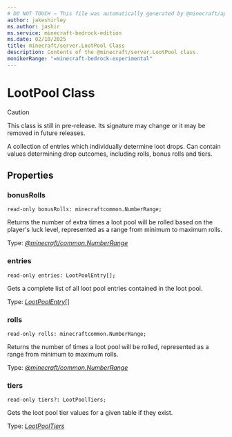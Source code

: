 ```yaml
---
# DO NOT TOUCH — This file was automatically generated by @minecraft/api-docs-generator, to report problems file an issue at https://github.com/Mojang/minecraft-scripting-libraries
author: jakeshirley
ms.author: jashir
ms.service: minecraft-bedrock-edition
ms.date: 02/10/2025
title: minecraft/server.LootPool Class
description: Contents of the @minecraft/server.LootPool class.
monikerRange: "=minecraft-bedrock-experimental"
---
```

# LootPool Class

> [!CAUTION]
> This class is still in pre-release.  Its signature may change or it may be removed in future releases.

A collection of entries which individually determine loot drops. Can contain values determining drop outcomes, including rolls, bonus rolls and tiers.

## Properties

### **bonusRolls**
`read-only bonusRolls: minecraftcommon.NumberRange;`

Returns the number of extra times a loot pool will be rolled based on the player's luck level, represented as a range from minimum to maximum rolls.

Type: [*@minecraft/common.NumberRange*](../../../scriptapi/minecraft/common/NumberRange.md)

### **entries**
`read-only entries: LootPoolEntry[];`

Gets a complete list of all loot pool entries contained in the loot pool.

Type: [*LootPoolEntry*](LootPoolEntry.md)[]

### **rolls**
`read-only rolls: minecraftcommon.NumberRange;`

Returns the number of times a loot pool will be rolled, represented as a range from minimum to maximum rolls.

Type: [*@minecraft/common.NumberRange*](../../../scriptapi/minecraft/common/NumberRange.md)

### **tiers**
`read-only tiers?: LootPoolTiers;`

Gets the loot pool tier values for a given table if they exist.

Type: [*LootPoolTiers*](LootPoolTiers.md)
